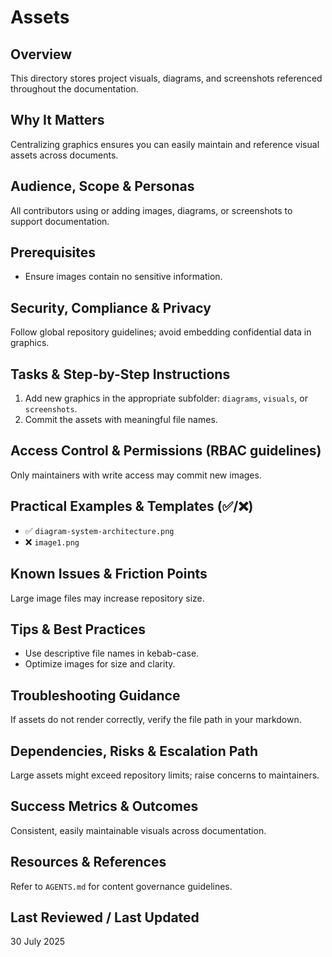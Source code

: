 # Assets

## Overview

This directory stores project visuals, diagrams, and screenshots referenced throughout the documentation.

## Why It Matters

Centralizing graphics ensures you can easily maintain and reference visual assets across documents.

## Audience, Scope & Personas

All contributors using or adding images, diagrams, or screenshots to support documentation.

## Prerequisites

- Ensure images contain no sensitive information.

## Security, Compliance & Privacy

Follow global repository guidelines; avoid embedding confidential data in graphics.

## Tasks & Step-by-Step Instructions

1. Add new graphics in the appropriate subfolder: `diagrams`, `visuals`, or `screenshots`.
2. Commit the assets with meaningful file names.

## Access Control & Permissions (RBAC guidelines)

Only maintainers with write access may commit new images.

## Practical Examples & Templates (✅/❌)

- ✅ `diagram-system-architecture.png`
- ❌ `image1.png`

## Known Issues & Friction Points

Large image files may increase repository size.

## Tips & Best Practices

- Use descriptive file names in kebab-case.
- Optimize images for size and clarity.

## Troubleshooting Guidance

If assets do not render correctly, verify the file path in your markdown.

## Dependencies, Risks & Escalation Path

Large assets might exceed repository limits; raise concerns to maintainers.

## Success Metrics & Outcomes

Consistent, easily maintainable visuals across documentation.

## Resources & References

Refer to `AGENTS.md` for content governance guidelines.

## Last Reviewed / Last Updated

30 July 2025
